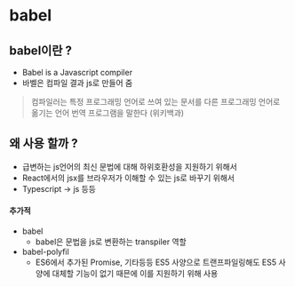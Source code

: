 # babel

## babel이란 ?
- Babel is a Javascript compiler
- 바벨은 컴파일 결과 js로 만들어 줌 

> 컴파일러는 특정 프로그래밍 언어로 쓰여 있는 문서를 다른 프로그래밍 언어로 옮기는 언어 번역 프로그램을 말한다 (위키백과)

## 왜 사용 할까 ?
- 급변하는 js언어의 최신 문법에 대해 하위호환성을 지원하기 위해서
- React에서의 jsx를 브라우저가 이해할 수 있는 js로 바꾸기 위해서
- Typescript -> js 등등

#### 추가적 
- babel
  - babel은 문법을 js로 변환하는 transpiler 역할 
- babel-polyfil 
  - ES6에서 추가된 Promise, 기타등등 ES5 사양으로 트랜프파일링해도 ES5 사양에 대체할 기능이 없기 때믄에 이를 지원하기 위해 사용
